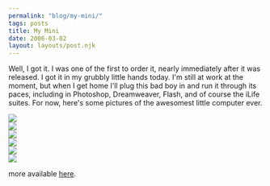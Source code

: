 ```yaml
---
permalink: "blog/my-mini/"
tags: posts
title: My Mini
date: 2006-03-02
layout: layouts/post.njk
---
```


Well, I got it. I was one of the first to order it, nearly immediately after it was released. I got it in my grubbly little hands today. I'm still at work at the moment, but when I get home I'll plug this bad boy in and run it through its paces, including in Photoshop, Dreamweaver, Flash, and of course the iLife suites. For now, here's some pictures of the awesomest little computer ever. 

![][1]  
![][2]  
![][3]  
![][4]  
![][5]  
![][6] 

more available [here][7].

 [1]: http://www.tim.cx/pics/Mac%20Mini/PDRM0942.jpg
 [2]: http://www.tim.cx/pics/Mac%20Mini/PDRM0939.jpg
 [3]: http://www.tim.cx/pics/Mac%20Mini/PDRM0938.jpg
 [4]: http://www.tim.cx/pics/Mac%20Mini/PDRM0936.jpg
 [5]: http://www.tim.cx/pics/Mac%20Mini/PDRM0935.jpg
 [6]: http://www.tim.cx/pics/Mac%20Mini/PDRM0934.jpg
 [7]: http://www.tim.cx/pics/index.php?p=PDRM0928.jpg&album=Mac+Mini